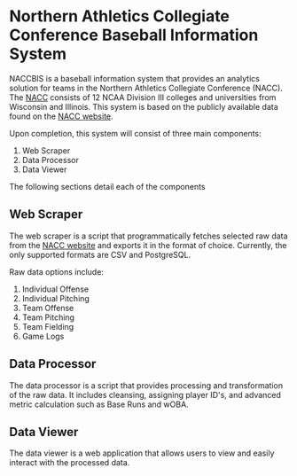 # Northern Athletics Collegiate Conference Baseball Information System

NACCBIS is a baseball information system that provides an analytics solution for teams in the Northern Athletics Collegiate Conference (NACC). The [NACC](http://www.naccsports.org) consists of 12 NCAA Division III colleges and universities from Wisconsin and Illinois. This system is based on the publicly available data found on the [NACC website](http://www.naccsports.org/sports/bsb/2016-17/leaders).

Upon completion, this system will consist of three main components:
1. Web Scraper
2. Data Processor
3. Data Viewer

The following sections detail each of the components

## Web Scraper

The web scraper is a script that programmatically fetches selected raw data from the [NACC website](http://www.naccsports.org/sports/bsb/2016-17/leaders) and exports it in the format of choice. Currently, the only supported formats are CSV and PostgreSQL.

Raw data options include:
1. Individual Offense
2. Individual Pitching
3. Team Offense
4. Team Pitching
5. Team Fielding
6. Game Logs


## Data Processor

The data processor is a script that provides processing and transformation of the raw data. It includes cleansing, assigning player ID's, and advanced metric calculation such as Base Runs and wOBA.

## Data Viewer

The data viewer is a web application that allows users to view and easily interact with the processed data.
